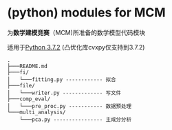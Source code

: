 # (python) modules for MCM

为**数学建模竞赛**（MCM)所准备的数学模型代码模块

适用于[<u>Python 3.7.2</u>](https://www.python.org/downloads/release/python-372/)
(凸优化库cvxpy仅支持到3.7.2)

```
.
├───README.md
├───fi/
│   └───fitting.py ------------ 拟合
├───file/
│   └───writer.py ------------- 写文件
├───comp_eval/
│   └───pre_proc.py ----------- 数据预处理
└───multi_analysis/
    └───pca.py ---------------- 主成分分析
```